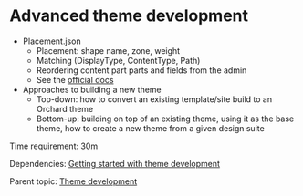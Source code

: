 # Advanced theme development

- Placement.json
  - Placement: shape name, zone, weight
  - Matching (DisplayType, ContentType, Path)
  - Reordering content part parts and fields from the admin
  - See the [official docs](https://docs.orchardcore.net/en/dev/docs/reference/core/Placement/)
- Approaches to building a new theme
  - Top-down: how to convert an existing template/site build to an Orchard theme
  - Bottom-up: building on top of an existing theme, using it as the base theme, how to create a new theme from a given design suite

Time requirement: 30m

Dependencies: [Getting started with theme development](GettingStartedWithThemeDevelopment)

Parent topic: [Theme development](./)

